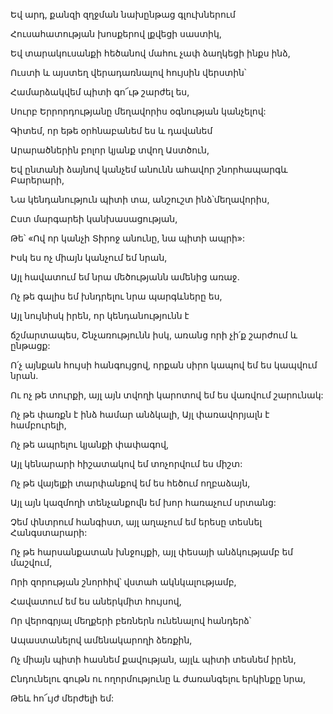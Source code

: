 Եվ արդ, քանզի զղջման նախընթաց գլուխներում

Հուսահատության խոսքերով լքվեցի սաստիկ,

Եվ տարակուսանքի հեծանով մահու չափ ձաղկեցի ինքս ինձ,

Ուստի և այստեղ վերադառնալով հույսին վերստին՝

Համարձակվեմ պիտի գո՜ւթ շարժել ես,

Սուրբ Երրորդությանը մեղավորիս օգնության կանչելով:

Գիտեմ, որ եթե օրհնաբանեմ ես և դավանեմ

Արարածներին բոլոր կյանք տվող Աստծուն,

Եվ ընտանի ձայնով կանչեմ անունն ահավոր շնորհապարգև Բարերարի,

Նա կենդանություն պիտի տա, անշուշտ ինձ՝մեղավորիս,

Ըստ մարգարեի կանխասացության,

Թե՝ «Ով որ կանչի Տիրոջ անունը, նա պիտի ապրի»:

Իսկ ես ոչ միայն կանչում եմ նրան,

Այլ հավատում եմ նրա մեծությանն ամենից առաջ.

Ոչ թե գալիս եմ խնդրելու նրա պարգևները ես,

Այլ նույնիսկ իրեն, որ կենդանությունն է

ճշմարտապես, Շնչառությունն իսկ, առանց որի չի՛ք շարժում և ընթացք:

Ո՛չ այնքան հույսի հանգույցով, որքան սիրո կապով եմ ես կապվում նրան.

Ու ոչ թե տուրքի, այլ այն տվողի կարոտով եմ ես վառվում շարունակ:

Ոչ թե փառքն է ինձ համար անձկալի, Այլ փառավորյալն է համբուրելի,

Ոչ թե ապրելու կյանքի փափագով,

Այլ կենարարի հիշատակով եմ տոչորվում ես միշտ:

Ոչ թե վայելքի տարփանքով եմ ես հեծում ողբաձայն,

Այլ այն կազմողի տենչանքովն եմ խոր հառաչում սրտանց:

Չեմ փնտրում հանգիստ, այլ աղաչում եմ երեսը տեսնել Հանգստարարի:

Ոչ թե հարսանքատան խնջույքի, այլ փեսայի անձկությամբ եմ մաշվում,

Որի զորության շնորհիվ՝ վստահ ակնկալությամբ,

Հավատում եմ ես աներկմիտ հույսով,

Որ վերոգրյալ մեղքերի բեռներն ունենալով հանդերձ՝

Ապաստանելով ամենակարողի ձեռքին,

Ոչ միայն պիտի հասնեմ քավության, այլև պիտի տեսնեմ իրեն,

Ընդունելու գութն ու ողորմությունը և ժառանգելու երկինքը նրա,

Թեև հո՜ւյժ մերժելի եմ: